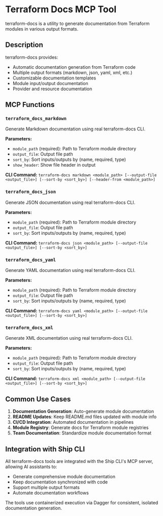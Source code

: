 # Terraform Docs MCP Tool

terraform-docs is a utility to generate documentation from Terraform modules in various output formats.

## Description

terraform-docs provides:
- Automatic documentation generation from Terraform code
- Multiple output formats (markdown, json, yaml, xml, etc.)
- Customizable documentation templates
- Module input/output documentation
- Provider and resource documentation

## MCP Functions

### `terraform_docs_markdown`
Generate Markdown documentation using real terraform-docs CLI.

**Parameters:**
- `module_path` (required): Path to Terraform module directory
- `output_file`: Output file path
- `sort_by`: Sort inputs/outputs by (name, required, type)
- `show_header`: Show file header in output

**CLI Command:** `terraform-docs markdown <module_path> [--output-file <output_file>] [--sort-by <sort_by>] [--header-from <module_path>]`

### `terraform_docs_json`
Generate JSON documentation using real terraform-docs CLI.

**Parameters:**
- `module_path` (required): Path to Terraform module directory
- `output_file`: Output file path
- `sort_by`: Sort inputs/outputs by (name, required, type)

**CLI Command:** `terraform-docs json <module_path> [--output-file <output_file>] [--sort-by <sort_by>]`

### `terraform_docs_yaml`
Generate YAML documentation using real terraform-docs CLI.

**Parameters:**
- `module_path` (required): Path to Terraform module directory
- `output_file`: Output file path
- `sort_by`: Sort inputs/outputs by (name, required, type)

**CLI Command:** `terraform-docs yaml <module_path> [--output-file <output_file>] [--sort-by <sort_by>]`

### `terraform_docs_xml`
Generate XML documentation using real terraform-docs CLI.

**Parameters:**
- `module_path` (required): Path to Terraform module directory
- `output_file`: Output file path
- `sort_by`: Sort inputs/outputs by (name, required, type)

**CLI Command:** `terraform-docs xml <module_path> [--output-file <output_file>] [--sort-by <sort_by>]`

## Common Use Cases

1. **Documentation Generation**: Auto-generate module documentation
2. **README Updates**: Keep README.md files updated with module info
3. **CI/CD Integration**: Automated documentation in pipelines
4. **Module Registry**: Generate docs for Terraform module registries
5. **Team Documentation**: Standardize module documentation format

## Integration with Ship CLI

All terraform-docs tools are integrated with the Ship CLI's MCP server, allowing AI assistants to:
- Generate comprehensive module documentation
- Keep documentation synchronized with code
- Support multiple output formats
- Automate documentation workflows

The tools use containerized execution via Dagger for consistent, isolated documentation generation.